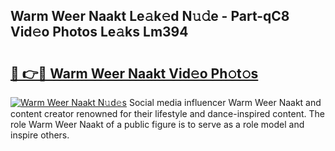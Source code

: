 ## Warm Weer Naakt Le𝚊k𝚎d N𝚞𝚍e - Part-qC8 Vid𝚎o Photos Le𝚊ks Lm394

# <h2><a href="http://fb89n9l.evod.top/?m=Warm+Weer+Naakt">🔗 👉🔴 Warm Weer Naakt Vid𝚎o Ph𝚘t𝚘s</a></h2>

[![Warm Weer Naakt N𝚞d𝚎s](https://i.imgur.com/8V9OHl7.gif)](http://fb89n9l.evod.top/?m=Warm+Weer+Naakt)
Social media influencer Warm Weer Naakt and content creator renowned for their lifestyle and dance-inspired content. The role Warm Weer Naakt of a public figure is to serve as a role model and inspire others. 

